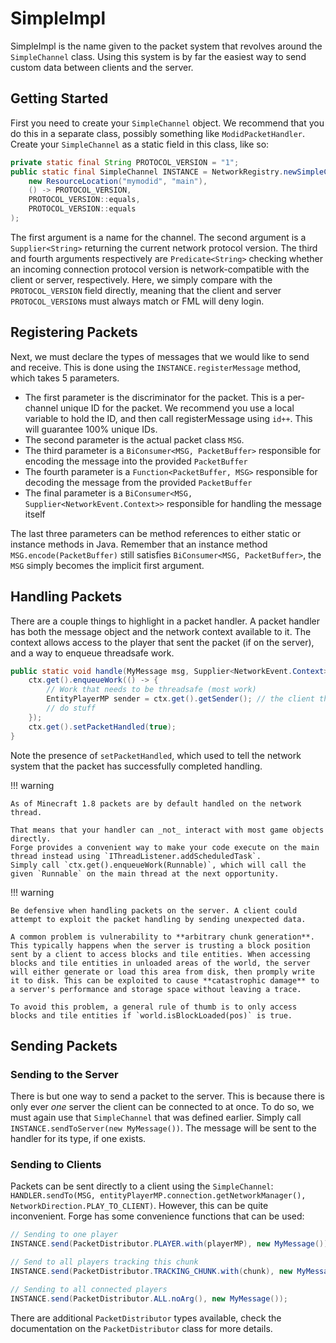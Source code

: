 SimpleImpl
==========

SimpleImpl is the name given to the packet system that revolves around the `SimpleChannel` class. Using this system is by far the easiest way to send custom data between clients and the server.

Getting Started
---------------

First you need to create your `SimpleChannel` object. We recommend that you do this in a separate class, possibly something like `ModidPacketHandler`. Create your `SimpleChannel` as a static field in this class, like so:

```java
private static final String PROTOCOL_VERSION = "1";
public static final SimpleChannel INSTANCE = NetworkRegistry.newSimpleChannel(
    new ResourceLocation("mymodid", "main"),
    () -> PROTOCOL_VERSION,
    PROTOCOL_VERSION::equals,
    PROTOCOL_VERSION::equals
);
```

The first argument is a name for the channel. The second argument is a `Supplier<String>` returning the current network protocol version. The third and fourth arguments respectively are `Predicate<String>` checking whether an incoming connection protocol version is network-compatible with the client or server, respectively.
Here, we simply compare with the `PROTOCOL_VERSION` field directly, meaning that the client and server `PROTOCOL_VERSION`s must always match or FML will deny login.

Registering Packets
-------------------

Next, we must declare the types of messages that we would like to send and receive. This is done using the `INSTANCE.registerMessage` method, which takes 5 parameters.

- The first parameter is the discriminator for the packet. This is a per-channel unique ID for the packet. We recommend you use a local variable to hold the ID, and then call registerMessage using `id++`. This will guarantee 100% unique IDs.
- The second parameter is the actual packet class `MSG`.
- The third parameter is a `BiConsumer<MSG, PacketBuffer>` responsible for encoding the message into the provided `PacketBuffer`
- The fourth parameter is a `Function<PacketBuffer, MSG>` responsible for decoding the message from the provided `PacketBuffer`
- The final parameter is a `BiConsumer<MSG, Supplier<NetworkEvent.Context>>` responsible for handling the message itself

The last three parameters can be method references to either static or instance methods in Java. Remember that an instance method `MSG.encode(PacketBuffer)` still satisfies `BiConsumer<MSG, PacketBuffer>`, the `MSG` simply becomes the implicit first argument.

Handling Packets
----------------

There are a couple things to highlight in a packet handler. A packet handler has both the message object and the network context available to it. The context allows access to the player that sent the packet (if on the server), and a way to enqueue threadsafe work.

```Java
public static void handle(MyMessage msg, Supplier<NetworkEvent.Context> ctx) {
    ctx.get().enqueueWork(() -> {
        // Work that needs to be threadsafe (most work)
        EntityPlayerMP sender = ctx.get().getSender(); // the client that sent this packet
        // do stuff
    });
    ctx.get().setPacketHandled(true);
}
```

Note the presence of `setPacketHandled`, which used to tell the network system that the packet has successfully completed handling.

!!! warning

    As of Minecraft 1.8 packets are by default handled on the network thread.

    That means that your handler can _not_ interact with most game objects directly.
    Forge provides a convenient way to make your code execute on the main thread instead using `IThreadListener.addScheduledTask`.
    Simply call `ctx.get().enqueueWork(Runnable)`, which will call the given `Runnable` on the main thread at the next opportunity.

!!! warning

    Be defensive when handling packets on the server. A client could attempt to exploit the packet handling by sending unexpected data.

    A common problem is vulnerability to **arbitrary chunk generation**. This typically happens when the server is trusting a block position sent by a client to access blocks and tile entities. When accessing blocks and tile entities in unloaded areas of the world, the server will either generate or load this area from disk, then promply write it to disk. This can be exploited to cause **catastrophic damage** to a server's performance and storage space without leaving a trace.

    To avoid this problem, a general rule of thumb is to only access blocks and tile entities if `world.isBlockLoaded(pos)` is true.


Sending Packets
---------------

### Sending to the Server

There is but one way to send a packet to the server. This is because there is only ever *one* server the client can be connected to at once. To do so, we must again use that `SimpleChannel` that was defined earlier. Simply call `INSTANCE.sendToServer(new MyMessage())`. The message will be sent to the handler for its type, if one exists.

### Sending to Clients

Packets can be sent directly to a client using the `SimpleChannel`: `HANDLER.sendTo(MSG, entityPlayerMP.connection.getNetworkManager(), NetworkDirection.PLAY_TO_CLIENT)`. However, this can be quite inconvenient. Forge has some convenience functions that can be used:

```Java
// Sending to one player
INSTANCE.send(PacketDistributor.PLAYER.with(playerMP), new MyMessage());

// Send to all players tracking this chunk
INSTANCE.send(PacketDistributor.TRACKING_CHUNK.with(chunk), new MyMessage());

// Sending to all connected players
INSTANCE.send(PacketDistributor.ALL.noArg(), new MyMessage());
```

There are additional `PacketDistributor` types available, check the documentation on the `PacketDistributor` class for more details.

